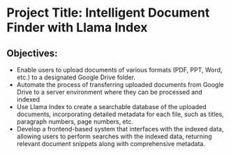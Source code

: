 # Project Title: Intelligent Document Finder with Llama Index

## Objectives:

- Enable users to upload documents of various formats (PDF, PPT, Word, etc.) to a designated Google Drive folder.
- Automate the process of transferring uploaded documents from Google Drive to a server environment where they can be processed and indexed
- Use Llama Index to create a searchable database of the uploaded documents,
  incorporating detailed metadata for each file, such as titles, paragraph numbers, page
  numbers, etc.
- Develop a frontend-based system that interfaces with the indexed data, allowing users to perform searches with the indexed data, returning relevant document snippets along with comprehensive metadata.
